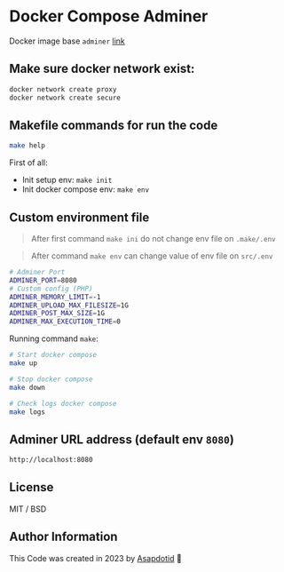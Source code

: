 # Docker Compose Adminer

Docker image base `adminer` [link](https://hub.docker.com/_/adminer)

## Make sure docker network exist:

```bash
docker network create proxy
docker network create secure
```

## Makefile commands for run the code

```bash
make help
```

First of all:

-   Init setup env: `make init`
-   Init docker compose env: `make env`

## Custom environment file

> After first command `make ini` do not change env file on `.make/.env`

> After command `make env` can change value of env file on `src/.env`

```bash
# Adminer Port
ADMINER_PORT=8080
# Custom config (PHP)
ADMINER_MEMORY_LIMIT=-1
ADMINER_UPLOAD_MAX_FILESIZE=1G
ADMINER_POST_MAX_SIZE=1G
ADMINER_MAX_EXECUTION_TIME=0
```

Running command `make`:

```bash
# Start docker compose
make up
```

```bash
# Stop docker compose
make down
```

```bash
# Check logs docker compose
make logs
```

## Adminer URL address (default env `8080`)

```bash
http://localhost:8080
```

## License

MIT / BSD

## Author Information

This Code was created in 2023 by [Asapdotid](https://github.com/asapdotid) 🚀
